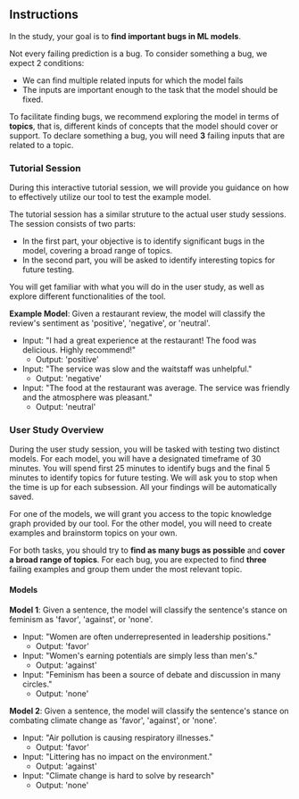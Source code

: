 ## Instructions

In the study, your goal is to **find important bugs in ML models**.

Not every failing prediction is a bug. To consider something a bug, we expect 2 conditions:
- We can find multiple related inputs for which the model fails
- The inputs are important enough to the task that the model should be fixed. 

To facilitate finding bugs, we recommend exploring the model in terms of **topics**, that is, different kinds of concepts that the model should cover or support. To declare something a bug, you will need **3** failing inputs that are related to a topic.

### Tutorial Session

During this interactive tutorial session, we will provide you guidance on how to effectively utilize our tool to test the example model. 

The tutorial session has a similar struture to the actual user study sessions. The session consists of two parts:
- In the first part, your objective is to identify significant bugs in the model, covering a broad range of topics.
- In the second part, you will be asked to identify interesting topics for future testing.

You will get familiar with what you will do in the user study, as well as explore different functionalities of the tool.

**Example Model**: Given a restaurant review, the model will classify the review's sentiment as 'positive', 'negative', or 'neutral'.

- Input: "I had a great experience at the restaurant! The food was delicious. Highly recommend!"
    - Output: 'positive'
- Input: "The service was slow and the waitstaff was unhelpful."
    - Output: 'negative'
- Input: "The food at the restaurant was average. The service was friendly and the atmosphere was pleasant."
    - Output: 'neutral'

### User Study Overview

During the user study session, you will be tasked with testing two distinct models. For each model, you will have a designated timeframe of 30 minutes. You will spend first 25 minutes to identify bugs and the final 5 minutes to identify topics for future testing. We will ask you to stop when the time is up for each subsession. All your findings will be automatically saved. 

For one of the models, we will grant you access to the topic knowledge graph provided by our tool. For the other model, you will need to create examples and brainstorm topics on your own.

For both tasks, you should try to **find as many bugs as possible** and **cover a broad range of topics**. For each bug, you are expected to find **three** failing examples and group them under the most relevant topic.

#### Models

**Model 1**:
Given a sentence, the model will classify the sentence's stance on feminism as 'favor', 'against', or 'none'.

- Input: "Women are often underrepresented in leadership positions."
    - Output: 'favor'
- Input: "Women's earning potentials are simply less than men's."
    - Output: 'against'
- Input: "Feminism has been a source of debate and discussion in many circles."
    - Output: 'none'

**Model 2**:
Given a sentence, the model will classify the sentence's stance on combating climate change as 'favor', 'against', or 'none'.

- Input: "Air pollution is causing respiratory illnesses."
    - Output: 'favor'
- Input: "Littering has no impact on the environment."
    - Output: 'against'
- Input: "Climate change is hard to solve by research"
    - Output: 'none'
